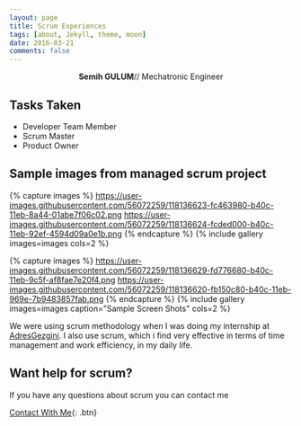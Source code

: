 ```yaml
---
layout: page
title: Scrum Experiences
tags: [about, Jekyll, theme, moon]
date: 2016-03-21
comments: false
---
```

    
<center><b>Semih GULUM</b>//  Mechatronic Engineer </center>

## Tasks Taken
* Developer Team Member
* Scrum Master
* Product Owner


## Sample images from managed scrum project

{% capture images %}
	https://user-images.githubusercontent.com/56072259/118136623-fc463980-b40c-11eb-8a44-01abe7f06c02.png
	https://user-images.githubusercontent.com/56072259/118136624-fcded000-b40c-11eb-92ef-4594d09a0e1b.png
{% endcapture %}
{% include gallery images=images cols=2 %}

{% capture images %}
	https://user-images.githubusercontent.com/56072259/118136629-fd776680-b40c-11eb-9c5f-af8fae7e20f4.png
	https://user-images.githubusercontent.com/56072259/118136620-fb150c80-b40c-11eb-969e-7b9483857fab.png
{% endcapture %}
{% include gallery images=images caption="Sample Screen Shots" cols=2 %}

We were using scrum methodology when I was doing my internship at [AdresGezgini](https://adresgezgini.com/). I also use scrum, which i find very effective in terms of time management and work efficiency, in my daily life.

## Want help for scrum?

If you have any questions about scrum you can contact me
      
[Contact With Me](https://semihstp.github.io/about/){: .btn}